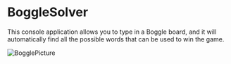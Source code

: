 # BoggleSolver

This console application allows you to type in a Boggle board, and it will automatically find all the possible words that can be used to win the game.

![BogglePicture](https://github.com/KeatonMacLeod/BoggleSolver/Boggle.png)
